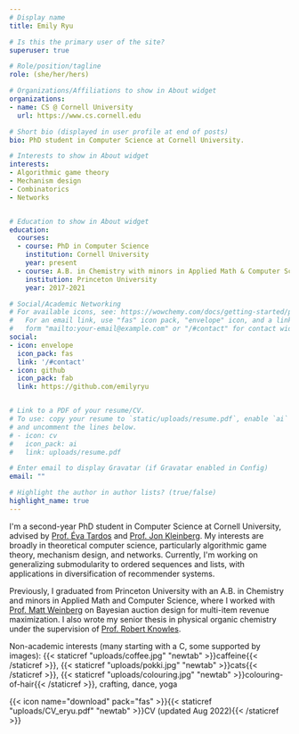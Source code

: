 ```yaml
---
# Display name
title: Emily Ryu

# Is this the primary user of the site?
superuser: true

# Role/position/tagline
role: (she/her/hers)

# Organizations/Affiliations to show in About widget
organizations:
- name: CS @ Cornell University
  url: https://www.cs.cornell.edu

# Short bio (displayed in user profile at end of posts)
bio: PhD student in Computer Science at Cornell University.

# Interests to show in About widget
interests:
- Algorithmic game theory
- Mechanism design
- Combinatorics
- Networks


# Education to show in About widget
education:
  courses:
  - course: PhD in Computer Science
    institution: Cornell University
    year: present
  - course: A.B. in Chemistry with minors in Applied Math & Computer Science
    institution: Princeton University
    year: 2017-2021

# Social/Academic Networking
# For available icons, see: https://wowchemy.com/docs/getting-started/page-builder/#icons
#   For an email link, use "fas" icon pack, "envelope" icon, and a link in the
#   form "mailto:your-email@example.com" or "/#contact" for contact widget.
social:
- icon: envelope
  icon_pack: fas
  link: '/#contact'
- icon: github
  icon_pack: fab
  link: https://github.com/emilyryu


# Link to a PDF of your resume/CV.
# To use: copy your resume to `static/uploads/resume.pdf`, enable `ai` icons in `params.toml`, 
# and uncomment the lines below.
# - icon: cv
#   icon_pack: ai
#   link: uploads/resume.pdf

# Enter email to display Gravatar (if Gravatar enabled in Config)
email: ""

# Highlight the author in author lists? (true/false)
highlight_name: true
---
```

I'm a second-year PhD student in Computer Science at Cornell University, advised by [Prof. Éva Tardos](https://www.cs.cornell.edu/~eva/) and [Prof. Jon Kleinberg](https://www.cs.cornell.edu/home/kleinber/). My interests are broadly in theoretical computer science, particularly algorithmic game theory, mechanism design, and networks. Currently, I'm working on generalizing submodularity to ordered sequences and lists, with applications in diversification of recommender systems. 

Previously, I graduated from Princeton University with an A.B. in Chemistry and minors in Applied Math and Computer Science, where I worked with [Prof. Matt Weinberg](https://www.cs.princeton.edu/~smattw/) on Bayesian auction design for multi-item revenue maximization. I also wrote my senior thesis in physical organic chemistry under the supervision of [Prof. Robert Knowles](https://knowleslab.princeton.edu/).

Non-academic interests (many starting with a C, some supported by images): {{< staticref "uploads/coffee.jpg" "newtab" >}}caffeine{{< /staticref >}}, {{< staticref "uploads/pokki.jpg" "newtab" >}}cats{{< /staticref >}}, {{< staticref "uploads/colouring.jpg" "newtab" >}}colouring-of-hair{{< /staticref >}}, crafting, dance, yoga


{{< icon name="download" pack="fas" >}}{{< staticref "uploads/CV_eryu.pdf" "newtab" >}}CV (updated Aug 2022){{< /staticref >}}
